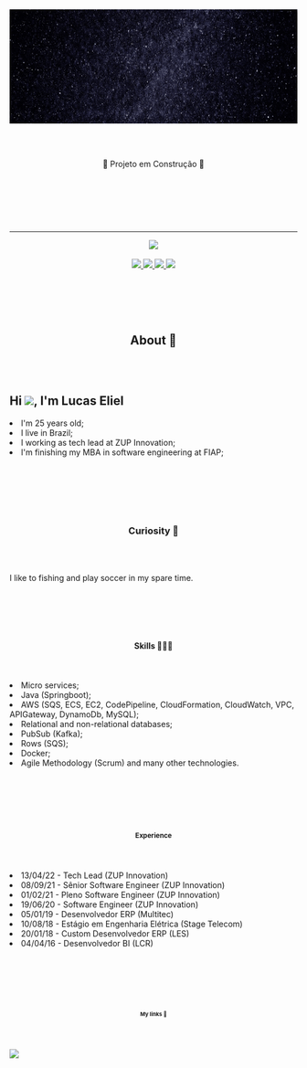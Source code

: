 
<img align="top" height="200em" src="Eliel.gif"/>

<br><br>

<p align="center">
🚧 Projeto em Construção 🚧

<br><br>
 
 <!DOCTYPE html>
 <html>
  <head>
   <meta charset="utf-8">
   <link rel="stylesheet" type="text/css" href="css/style.css">
   <meta name="viewport" content= "widh=device-width, initial-scale=1">
 <head>
  <body>
   
<br><br>
<hr size="1" width="100%" align="center" noshade>
   <p align="center">
<a href="#About">
      <img src="https://img.shields.io/badge/-About-red"/>
</a>
   <p align="center">
<a href="#Curiosity">
      <img src="https://img.shields.io/badge/-Curiosity-orange"/>
</a>
<a href="#Skills">
      <img src="https://img.shields.io/badge/-Skills-yellow"/>
</a>
 </a>
<a href="#Experience">
      <img src="https://img.shields.io/badge/-Experience-green"/>
 </a>    
 </a>
<a href="#My links">
      <img src="https://img.shields.io/badge/-My links-blue"/>
 </a>
   </p>
<br><br>
<section class="anime" id="About">
 <br><br>
 <p><h1 align="center">About 🧔</h1></p>
<br><br>

<p><h1 align="left">Hi <img src="https://raw.githubusercontent.com/kaueMarques/kaueMarques/master/hi.gif" width="30px">, I'm Lucas Eliel</h1></p>

<p align="left">
<li>I'm 25 years old;</li>
<li>I live in Brazil;</li>
<li>I working as tech lead at ZUP Innovation;</li>
<li>I'm finishing my MBA in software engineering at FIAP;</li>

<br><br>

<section class="anime" id="Curiosity">
 <br><br>
 <p><h1 align="center">Curiosity 🤔</h1></p>
    <br><br>
<p> I like to fishing and play soccer in my spare time.</p>
<br><br>

<section class="anime" id="Skills">
 <br><br>
 <p><h1 align="center">Skills 👨🏻‍💻</h1></p>
    <br><br>

 <li>Micro services;</li>
 <li>Java (Springboot);</li>
 <li>AWS (SQS, ECS, EC2, CodePipeline, CloudFormation, CloudWatch, VPC, APIGateway, DynamoDb, MySQL);</li>
 <li>Relational and non-relational databases;</li>
 <li>PubSub (Kafka);</li>
 <li>Rows (SQS);</li>
 <li>Docker;</li>
 <li>Agile Methodology (Scrum) and many other technologies.</li>

<br><br>

<section class="anime" id="Experience">
 <br><br>
 <p><h1 align="center">Experience</h1></p>
<br><br>
    
 <li>13/04/22 - Tech Lead (ZUP Innovation)</li>
 <li>08/09/21 - Sênior Software Engineer (ZUP Innovation)</li>
 <li>01/02/21 - Pleno Software Engineer (ZUP Innovation)</li>
 <li>19/06/20 - Software Engineer (ZUP Innovation)</li>
 <li>05/01/19 - Desenvolvedor ERP (Multitec)</li>
 <li>10/08/18 - Estágio em Engenharia Elétrica (Stage Telecom)</li>
 <li>20/01/18 - Custom Desenvolvedor ERP (LES)</li>
 <li>04/04/16 - Desenvolvedor BI (LCR)</li>

<br><br>

<section class="anime" id="My links">
 <br><br>
 <p><h1 align="center">My links 🔗</h1></p>
<br><br>
 
 <a href="https://linktr.ee/elieltech">
      <img src="https://img.shields.io/twitter/url?label=Linktree&logo=Linktree&logoColor=green&style=social&url=https%3A%2F%2Flinktr.ee%2Felieltech"/>
</a>


<p align="left" style="background:blue">
 


<!--
**LucasEliel/LucasEliel** is a ✨ _special_ ✨ repository because its `README.md` (this file) appears on your GitHub profile.

